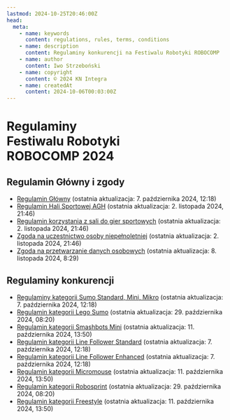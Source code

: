 ```yaml
---
lastmod: 2024-10-25T20:46:00Z
head:
  meta:
    - name: keywords
      content: regulations, rules, terms, conditions
    - name: description
      content: Regulaminy konkurencji na Festiwalu Robotyki ROBOCOMP
    - name: author
      content: Iwo Strzeboński
    - name: copyright
      content: © 2024 KN Integra
    - name: createdAt
      content: 2024-10-06T00:03:00Z
---
```


# Regulaminy <br />Festiwalu Robotyki <br />ROBOCOMP 2024

## Regulamin Główny i zgody

- <a href="/docs/2024/Regulamin Główny.pdf" target="_blank">Regulamin Główny</a> (ostatnia aktualizacja: 7. października 2024, 12:18)
- <a href="/docs/2024/REGULAMIN-HALI-SPORTOWEJ-AKADEMII-GORNICZO-ogolny.pdf" target="_blank">Regulamin Hali Sportowej AGH</a> (ostatnia aktualizacja: 2. listopada 2024, 21:46)
- <a href="/docs/2024/REGULAMIN-KORZYSTANIA-Z-SALI-DO-GIER-SPORTOWYCH.pdf" target="_blank">Regulamin korzystania z sali do gier sportowych</a> (ostatnia aktualizacja: 2. listopada 2024, 21:46)
- <a href="/docs/2024/Zgoda na Uczestnictwo.pdf" target="_blank">Zgoda na uczestnictwo osoby niepełnoletniej</a> (ostatnia aktualizacja: 2. listopada 2024, 21:46)
- <a href="/docs/2024/Zgoda RODO.pdf" target="_blank">Zgoda na przetwarzanie danych osobowych</a> (ostatnia aktualizacja: 8. listopada 2024, 8:29)

## Regulaminy konkurencji

- <a href="/docs/2024/competitions/Sumo.pdf" target="_blank">Regulaminy kategorii Sumo Standard, Mini, Mikro</a> (ostatnia aktualizacja: 7. października 2024, 12:18)
- <a href="/docs/2024/competitions/Lego Sumo.pdf" target="_blank">Regulamin kategorii Lego Sumo</a> (ostatnia aktualizacja: 29. października 2024, 08:20)
- <a href="/docs/2024/competitions/Mini Smashbots.pdf" target="_blank">Regulamin kategorii Smashbots Mini</a> (ostatnia aktualizacja: 11. października 2024, 13:50)
- <a href="/docs/2024/competitions/Line Follower Standard.pdf" target="_blank">Regulamin kategorii Line Follower Standard</a> (ostatnia aktualizacja: 7. października 2024, 12:18)
- <a href="/docs/2024/competitions/Line Follower Enhanced.pdf" target="_blank">Regulamin kategorii Line Follower Enhanced</a> (ostatnia aktualizacja: 7. października 2024, 12:18)
- <a href="/docs/2024/competitions/Micromouse.pdf" target="_blank">Regulamin kategorii Micromouse</a> (ostatnia aktualizacja: 11. października 2024, 13:50)
- <a href="/docs/2024/competitions/RoboSprint.pdf" target="_blank">Regulamin kategorii Robosprint</a> (ostatnia aktualizacja: 29. października 2024, 08:20)
- <a href="/docs/2024/competitions/Freestyle.pdf" target="_blank">Regulamin kategorii Freestyle</a> (ostatnia aktualizacja: 11. października 2024, 13:50)
